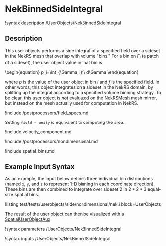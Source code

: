 # NekBinnedSideIntegral

!syntax description /UserObjects/NekBinnedSideIntegral

## Description

This user objects performs a side integral of a specified field
over a sideset in the NekRS mesh that overlap with volume "bins."
For a bin on $\Gamma_i$ (a patch of a sideset),
the user object value in that bin is

\begin{equation}
p_i=\int_{\Gamma_i}f\ d\Gamma
\end{equation}

where $p$ is the value of the user object in bin $i$ and
$f$ is the specified field. In other words, this object integrates
on a sideset in the NekRS domain, by splitting up the integral according
to a specified volume binning strategy.
To be clear, this user object is *not* evaluated on the
[NekRSMesh](/mesh/NekRSMesh.md) mesh mirror, but instead on the mesh actually
used for computation in NekRS.

!include /postprocessors/field_specs.md

Setting `field = unity` is equivalent to computing the area.

!include velocity_component.md

!include /postprocessors/nondimensional.md

!include spatial_bins.md

## Example Input Syntax

As an example, the input below defines three individual bin distributions
(named `x`, `y`, and `z` to represent 1-D binning in each
coordinate direction). These bins are then combined to integrate
over sideset 2 in $2*2*3$ equal-size spatial bins.

!listing test/tests/userobjects/side/nondimensional/nek.i
  block=UserObjects

The result of the user object can then be visualized with a
[SpatialUserObjectAux](https://mooseframework.inl.gov/source/auxkernels/SpatialUserObjectAux.html).

!syntax parameters /UserObjects/NekBinnedSideIntegral

!syntax inputs /UserObjects/NekBinnedSideIntegral
